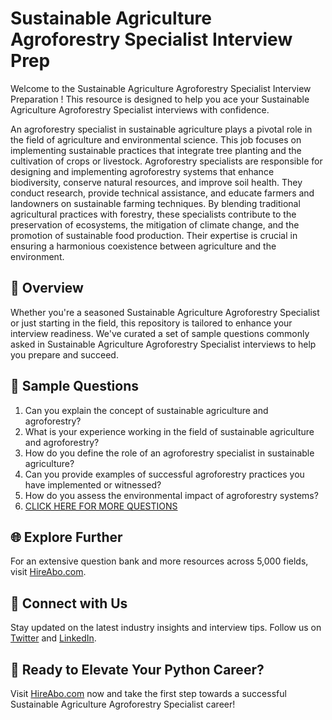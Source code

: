 # Sustainable Agriculture Agroforestry Specialist Interview Prep

Welcome to the Sustainable Agriculture Agroforestry Specialist Interview Preparation ! This resource is designed to help you ace your Sustainable Agriculture Agroforestry Specialist interviews with confidence.

An agroforestry specialist in sustainable agriculture plays a pivotal role in the field of agriculture and environmental science. This job focuses on implementing sustainable practices that integrate tree planting and the cultivation of crops or livestock. Agroforestry specialists are responsible for designing and implementing agroforestry systems that enhance biodiversity, conserve natural resources, and improve soil health. They conduct research, provide technical assistance, and educate farmers and landowners on sustainable farming techniques. By blending traditional agricultural practices with forestry, these specialists contribute to the preservation of ecosystems, the mitigation of climate change, and the promotion of sustainable food production. Their expertise is crucial in ensuring a harmonious coexistence between agriculture and the environment.

## 🚀 Overview

Whether you're a seasoned Sustainable Agriculture Agroforestry Specialist or just starting in the field, this repository is tailored to enhance your interview readiness. We've curated a set of sample questions commonly asked in Sustainable Agriculture Agroforestry Specialist interviews to help you prepare and succeed.

## 📝 Sample Questions

1. Can you explain the concept of sustainable agriculture and agroforestry?
2. What is your experience working in the field of sustainable agriculture and agroforestry?
3. How do you define the role of an agroforestry specialist in sustainable agriculture?
4. Can you provide examples of successful agroforestry practices you have implemented or witnessed?
5. How do you assess the environmental impact of agroforestry systems?
6. [CLICK HERE FOR MORE QUESTIONS](https://hireabo.com/job/10_4_39/Sustainable%20Agriculture%20Agroforestry%20Specialist)

## 🌐 Explore Further

For an extensive question bank and more resources across 5,000 fields, visit [HireAbo.com](https://www.hireabo.com).

## 📱 Connect with Us

Stay updated on the latest industry insights and interview tips. Follow us on [Twitter](https://twitter.com/hireabo) and [LinkedIn](https://www.linkedin.com/in/hire-abo-3609972a8/).

## 🚀 Ready to Elevate Your Python Career?

Visit [HireAbo.com](https://www.hireabo.com) now and take the first step towards a successful Sustainable Agriculture Agroforestry Specialist career!
